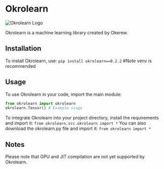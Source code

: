 # Okrolearn

![Okrolearn Logo](https://github.com/Okerew/okrolearn/assets/93822247/2c3e95ea-394d-4e29-8b97-13281ee695b7)

Okrolearn is a machine learning library created by Okerew.

## Installation

To install Okrolearn, use:
`pip install okrolearn==0.2.2`
#Note venv is recommended

## Usage

To use Okrolearn in your code, import the main module:
```python
from okrolearn import okrolearn
okrolearn.Tensor() # Example usage
```
To integrate Okrolearn into your project directory, install the requirements and import it:
`from okrolearn.src.okrolearn import *`
You can also download the okrolearn.py file and import it:
`from okrolearn import *`
## Notes
Please note that GPU and JIT compilation are not yet supported by Okrolearn.
